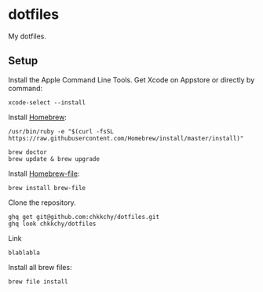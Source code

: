 dotfiles
========================================

My dotfiles.

Setup
--------------------------------------------------

Install the Apple Command Line Tools. Get Xcode on Appstore or directly by command:

```
xcode-select --install
```

Install [Homebrew](https://brew.sh/index_ja.html):

```
/usr/bin/ruby -e "$(curl -fsSL https://raw.githubusercontent.com/Homebrew/install/master/install)"
```

```
brew doctor
brew update & brew upgrade
```

Install [Homebrew-file](http://homebrew-file.readthedocs.io/en/latest/installation.html):

```
brew install brew-file
```

Clone the repository.

```
ghq get git@github.com:chkkchy/dotfiles.git
ghq look chkkchy/dotfiles
```

Link

```
blablabla
```

Install all brew files:

```
brew file install
```
